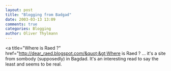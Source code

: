 ```yaml
---
layout: post
title: "Blogging from Badgad"
date: 2003-03-13 13:09
comments: true
categories: Blogging
author: Oliver Thylmann
---
```



&lt;a title=&quot;Where is Raed ?&quot; href=&quot;http://dear_raed.blogspot.com/&quot;&gt;Where is Raed ? ... it's a site from sombody (supposedly) in Bagdad. It's an interesting read to say the least and seems to be real.


